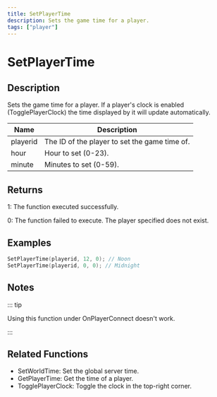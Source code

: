 ```yaml
---
title: SetPlayerTime
description: Sets the game time for a player.
tags: ["player"]
---
```


# SetPlayerTime

## Description

Sets the game time for a player. If a player's clock is enabled (TogglePlayerClock) the time displayed by it will update automatically.

| Name     | Description                                   |
| -------- | --------------------------------------------- |
| playerid | The ID of the player to set the game time of. |
| hour     | Hour to set (0-23).                           |
| minute   | Minutes to set (0-59).                        |

## Returns

1: The function executed successfully.

0: The function failed to execute. The player specified does not exist.

## Examples

```c
SetPlayerTime(playerid, 12, 0); // Noon
SetPlayerTime(playerid, 0, 0); // Midnight
```

## Notes

::: tip

Using this function under OnPlayerConnect doesn't work.

:::

## Related Functions

- SetWorldTime: Set the global server time.
- GetPlayerTime: Get the time of a player.
- TogglePlayerClock: Toggle the clock in the top-right corner.
